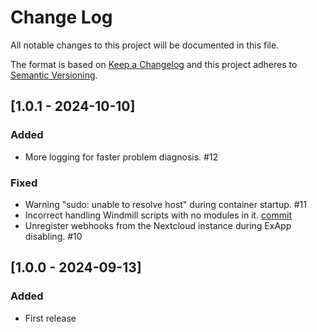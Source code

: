 # Change Log

All notable changes to this project will be documented in this file.

The format is based on [Keep a Changelog](http://keepachangelog.com/)
and this project adheres to [Semantic Versioning](http://semver.org/).

## [1.0.1 - 2024-10-10]

### Added

- More logging for faster problem diagnosis. #12

### Fixed

- Warning "sudo: unable to resolve host" during container startup. #11
- Incorrect handling Windmill scripts with no modules in it. [commit](https://github.com/cloud-py-api/flow/commit/c8bf8309e85b14c2b36913469a38291f2c480b53)
- Unregister webhooks from the Nextcloud instance during ExApp disabling. #10

## [1.0.0 - 2024-09-13]

### Added

- First release

